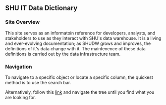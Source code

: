 ## SHU IT Data Dictionary

### Site Overview
This site serves as an informatoin reference for developers, analysts, and stakeholders to use as they interact with SHU's data warehouse. It is a living and ever-evolving documentation; as SHUDW grows and improves, the definitions of it's data change with it. The maintenence of these data definitions is carried out by the data infrastructure team.

### Navigation
To navigate to a specific object or locate a specific column, the quickest method is to use the search bar. 

Alternatively, follow this [link](WI-SANDBOX-ITDI/index.md) and navigate the tree until you find what you are looking for.

